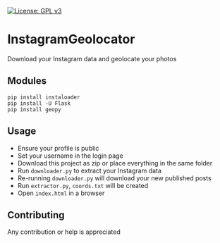 [![License: GPL v3](https://img.shields.io/badge/License-GPLv3-blue.svg)](https://www.gnu.org/licenses/gpl-3.0)

# InstagramGeolocator

Download your Instagram data and geolocate your photos

## Modules

```
pip install instaloader
pip install -U Flask
pip install geopy
```

## Usage

- Ensure your profile is public
- Set your username in the login page
- Download this project as zip or place everything in the same folder
- Run `downloader.py` to extract your Instagram data
- Re-running `downloader.py` will download your new published posts
- Run `extractor.py`, `coords.txt` will be created
- Open `index.html` in a browser

## Contributing

Any contribution or help is appreciated
